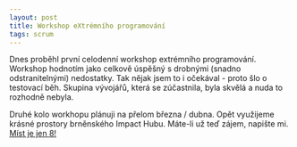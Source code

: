 ```yaml
---
layout: post
title: Workshop eXtrémního programování
tags: scrum
---
```


Dnes proběhl první celodenní workshop extrémního programování. Workshop hodnotím jako celkově
úspěšný s drobnými (snadno odstranitelnými) nedostatky. Tak nějak jsem to i očekával - proto
šlo o testovací běh. Skupina vývojářů, která se zúčastnila, byla skvělá a nuda to rozhodně nebyla.

Druhé kolo workhopu plánuji na přelom března / dubna. Opět využijeme krásné prostory
brněnského Impact Hubu. Máte-li už teď zájem, napište mi. [Míst je jen 8!](/skoleni)
